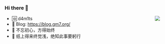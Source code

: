 ### Hi there 👋

<img align="right" src="https://github-readme-stats.vercel.app/api?username=damit5&show_icons=true&theme=dark" />

- 🆔 d4m1ts
- 💬 Blog: https://blog.gm7.org/
- 🤔 不忘初心，方得始终
- 🤔 纸上得来终觉浅，绝知此事要躬行
<!--
- 💯 项目
<a href="https://github.com/damit5/damit5.github.io">
<img align="left" src="https://github-readme-stats.vercel.app/api/pin/?username=damit5&repo=damit5.github.io&show_owner=true" />
</a>-->

<!--
**damit5/damit5** is a ✨ _special_ ✨ repository because its `README.md` (this file) appears on your GitHub profile.

Here are some ideas to get you started:

- 🔭 I’m currently working on ...
- 🌱 I’m currently learning ...
- 👯 I’m looking to collaborate on ...
- 🤔 I’m looking for help with ...
- 💬 Ask me about ...
- 📫 How to reach me: ...
- 😄 Pronouns: ...
- ⚡ Fun fact: ...
-->

